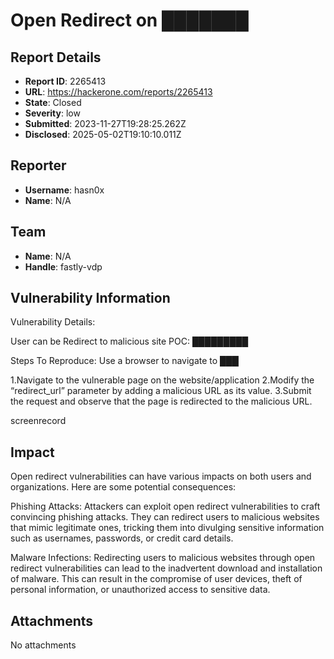 # Open Redirect on ███████

## Report Details
- **Report ID**: 2265413
- **URL**: https://hackerone.com/reports/2265413
- **State**: Closed
- **Severity**: low
- **Submitted**: 2023-11-27T19:28:25.262Z
- **Disclosed**: 2025-05-02T19:10:10.011Z

## Reporter
- **Username**: hasn0x
- **Name**: N/A

## Team
- **Name**: N/A
- **Handle**: fastly-vdp

## Vulnerability Information
Vulnerability Details:

User can be Redirect to malicious site POC:  █████████

Steps To Reproduce:
Use a browser to navigate to ███

  1.Navigate to the vulnerable page on the website/application
  2.Modify the “redirect_url” parameter by adding a malicious URL as its value.
  3.Submit the request and observe that the page is redirected to the malicious URL.


  screenrecord

## Impact

Open redirect vulnerabilities can have various impacts on both users and organizations. Here are some potential consequences:

Phishing Attacks: Attackers can exploit open redirect vulnerabilities to craft convincing phishing attacks. They can redirect users to malicious websites that mimic legitimate ones, tricking them into divulging sensitive information such as usernames, passwords, or credit card details.

Malware Infections: Redirecting users to malicious websites through open redirect vulnerabilities can lead to the inadvertent download and installation of malware. This can result in the compromise of user devices, theft of personal information, or unauthorized access to sensitive data.

## Attachments
No attachments
